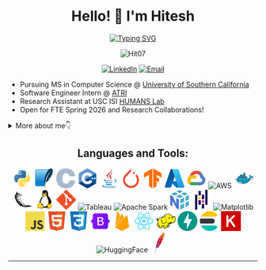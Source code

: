 <h1 align="center"> Hello! 👋 I'm Hitesh </h1>

<div align="center">
  
[![Typing SVG](https://readme-typing-svg.herokuapp.com?font=Fira+Code&pause=1000&color=2E9AFE&center=true&vCenter=true&random=false&width=600&lines=MS+CS+Student+%40+USC;Software+Engineer+Intern+%40+ATRI;Research+Assistant+%40+USC+ISI;AI+%26+Machine+Learning+Enthusiast;Building+the+Future+with+Data)](https://git.io/typing-svg)
</div>

<p align="center"> 
    <img src="https://komarev.com/ghpvc/?username=Hit07n&label=Profile%20views&color=0e75b7&style=flat" alt="Hit07" /> 
</p>

<p align="center">
  <a href="https://www.linkedin.com/in/hiteshn007/"><img src="https://img.shields.io/badge/-LinkedIn-blue?style=flat-square&logo=Linkedin&logoColor=white&link=https://www.linkedin.com/in/hiteshn007/" alt="LinkedIn"></a>
<!--   <a href="https://tinyurl.com/6hzxjfav"><img src="https://img.shields.io/badge/-Resume-critical?style=flat-square&logo=Google%20Drive&logoColor=white&<link>" alt="Resume"></a> -->
  <a href="mailto:hiteshna@usc.edu"><img src="https://img.shields.io/badge/-Email-red?style=flat-square&logo=Gmail&logoColor=white&link=mailto:your.email@gmail.com" alt="Email"></a>
</p>

* Pursuing MS in Computer Science @ [University of Southern California](https://www.usc.edu/)
* Software Engineer Intern @ [ATRI](https://atri.usc.edu/)
* Research Assistant at USC ISI [HUMANS Lab](http://www.emilio.ferrara.name/code/)
* Open for FTE Spring 2026 and Research Collaborations!

<details>
  <summary>More about me👇</summary>

 
- HackSC'24 SoCal Runner-up 
- Currently exploring LLMs and Vector Databases

  
</details>



<h2 align="center">Languages and Tools:</h2>

<p align="center"> <img src="https://raw.githubusercontent.com/devicons/devicon/master/icons/python/python-original.svg" alt="Python" width="40" height="40"/> <img src="https://raw.githubusercontent.com/devicons/devicon/master/icons/sqlite/sqlite-original.svg" alt="SQL" width="40" height="40"/> <img src="https://raw.githubusercontent.com/devicons/devicon/master/icons/c/c-original.svg" alt="C" width="40" height="40"/> <img src="https://raw.githubusercontent.com/devicons/devicon/master/icons/cplusplus/cplusplus-original.svg" alt="C++" width="40" height="40"/> <img src="https://raw.githubusercontent.com/devicons/devicon/master/icons/java/java-original.svg" alt="Java" width="40" height="40"/> <img src="https://raw.githubusercontent.com/devicons/devicon/master/icons/pytorch/pytorch-original.svg" alt="PyTorch" width="40" height="40"/> <img src="https://raw.githubusercontent.com/devicons/devicon/master/icons/tensorflow/tensorflow-original.svg" alt="TensorFlow" width="40" height="40"/> <img src="https://raw.githubusercontent.com/devicons/devicon/master/icons/azure/azure-original.svg" alt="Azure" width="40" height="40"/> <img src="https://raw.githubusercontent.com/devicons/devicon/master/icons/googlecloud/googlecloud-original.svg" alt="GCP" width="40" height="40"/> <img src="https://www.vectorlogo.zone/logos/amazon_aws/amazon_aws-icon.svg" alt="AWS" width="40" height="40"/> <img src="https://raw.githubusercontent.com/devicons/devicon/master/icons/docker/docker-original.svg" alt="Docker" width="40" height="40"/> <img src="https://raw.githubusercontent.com/devicons/devicon/master/icons/flask/flask-original.svg" alt="Flask" width="40" height="40"/> <img src="https://raw.githubusercontent.com/devicons/devicon/master/icons/linux/linux-original.svg" alt="Linux" width="40" height="40"/> <img src="https://raw.githubusercontent.com/devicons/devicon/master/icons/git/git-original.svg" alt="Git" width="40" height="40"/> <img src="https://www.svgrepo.com/show/354428/tableau-icon.svg" alt="Tableau" width="40" height="40"/> <img src="https://upload.wikimedia.org/wikipedia/commons/f/f3/Apache_Spark_logo.svg" alt="Apache Spark" width="40" height="40"/> <img src="https://raw.githubusercontent.com/devicons/devicon/master/icons/numpy/numpy-original.svg" alt="NumPy" width="40" height="40"/> <img src="https://raw.githubusercontent.com/devicons/devicon/master/icons/pandas/pandas-original.svg" alt="Pandas" width="40" height="40"/> <img src="https://matplotlib.org/stable/_images/sphx_glr_logos2_001.png" alt="Matplotlib" width="40" height="40"/> <img src="https://raw.githubusercontent.com/devicons/devicon/master/icons/javascript/javascript-original.svg" alt="JavaScript" width="40" height="40"/> <img src="https://raw.githubusercontent.com/devicons/devicon/master/icons/html5/html5-original.svg" alt="HTML5" width="40" height="40"/> <img src="https://raw.githubusercontent.com/devicons/devicon/master/icons/css3/css3-original.svg" alt="CSS3" width="40" height="40"/> <img src="https://raw.githubusercontent.com/devicons/devicon/master/icons/bootstrap/bootstrap-original.svg" alt="Bootstrap" width="40" height="40"/> <img src="https://raw.githubusercontent.com/devicons/devicon/master/icons/firebase/firebase-plain.svg" alt="Firebase" width="40" height="40"/> <img src="https://raw.githubusercontent.com/devicons/devicon/master/icons/react/react-original.svg" alt="React" width="40" height="40"/> <img src="https://raw.githubusercontent.com/devicons/devicon/master/icons/hadoop/hadoop-original.svg" alt="Hadoop" width="40" height="40"/> <img src="https://raw.githubusercontent.com/devicons/devicon/master/icons/fastapi/fastapi-original.svg" alt="FastAPI" width="40" height="40"/> <img src="https://raw.githubusercontent.com/devicons/devicon/master/icons/elasticsearch/elasticsearch-original.svg" alt="Elasticsearch" width="40" height="40"/> <img  <img src="https://raw.githubusercontent.com/devicons/devicon/master/icons/keras/keras-original.svg" alt="Keras" width="40" height="40"/> <img src="https://huggingface.co/front/assets/huggingface_logo-noborder.svg" alt="HuggingFace" width="40" height="40"/> <img src="https://raw.githubusercontent.com/devicons/devicon/master/icons/apache/apache-original.svg" alt="Apache" width="40" height="40"/> </p>



<!--
<div align="center">
<img src="https://github-readme-stats.vercel.app/api?username=Hit07&show_icons=true&theme=apprentice&hide_border=true" alt="Hitesh's GitHub Stats" />
<img src="https://github-readme-stats.vercel.app/api/top-langs/?username=Hit07&layout=compact&theme=apprentice&hide_border=true" alt="Top Languages" />

<p align="right"> <img src="https://profile-counter.glitch.me/Hit07/count.svg" alt="Visitor Count"/> </p>
</div> -->

----


